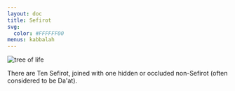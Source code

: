 ```yaml
---
layout: doc
title: Sefirot
svg:
  color: #FFFFFF00
menus: kabbalah
---
```


![tree of life](/kabbalah/tree_of_life.svg)

There are Ten Sefirot, joined with one hidden or occluded non-Sefirot (often considered to be Da'at).